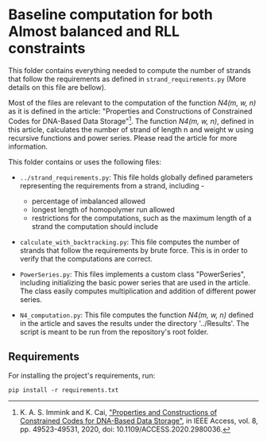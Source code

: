 
# Baseline computation for both Almost balanced and RLL constraints
This folder contains everything needed to compute the number of strands that follow the requirements as defined in
`strand_requirements.py` (More details on this file are bellow).

Most of the files are relevant to the computation of the function *N4(m, w, n)* as it is defined in the article:
"Properties and Constructions of Constrained Codes for DNA-Based Data Storage"[^1].
The function *N4(m, w, n)*, defined in this article, calculates the number of strand of length n and weight w using recursive 
functions and power series.
Please read the article for more information.

This folder contains or uses the following files:
- `../strand_requirements.py`:
    This file holds globally defined parameters representing the requirements from a strand, including -
    - percentage of imbalanced allowed
    - longest length of homopolymer run allowed
    - restrictions for the computations, such as the maximum length of a strand the computation should include

- `calculate_with_backtracking.py`:
    This file computes the number of strands that follow the requirements by brute force.
    This is in order to verify that the computations are correct.

- `PowerSeries.py`:
    This files implements a custom class "PowerSeries", including initializing the basic power series that are used in the article. The class easily computes multiplication and addition of different power series.

- `N4_computation.py`:
    This file computes the function *N4(m, w, n)* defined in the article and saves the results under the directory '../Results'.
    The script is meant to be run from the repository's root folder.

## Requirements

For installing the project's requirements, run:
```
pip install -r requirements.txt
```

[^1]: K. A. S. Immink and K. Cai, ["Properties and Constructions of Constrained Codes for DNA-Based Data Storage"](https://ieeexplore.ieee.org/stamp/stamp.jsp?tp=&arnumber=9032172), in IEEE Access, vol. 8, pp. 49523-49531, 2020, doi: 10.1109/ACCESS.2020.2980036.
